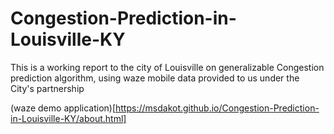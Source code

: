 # Congestion-Prediction-in-Louisville-KY
This is a working report to the city of Louisville on generalizable Congestion prediction algorithm, using waze mobile data provided to us under the City's partnership 


(waze demo application)[https://msdakot.github.io/Congestion-Prediction-in-Louisville-KY/about.html]
